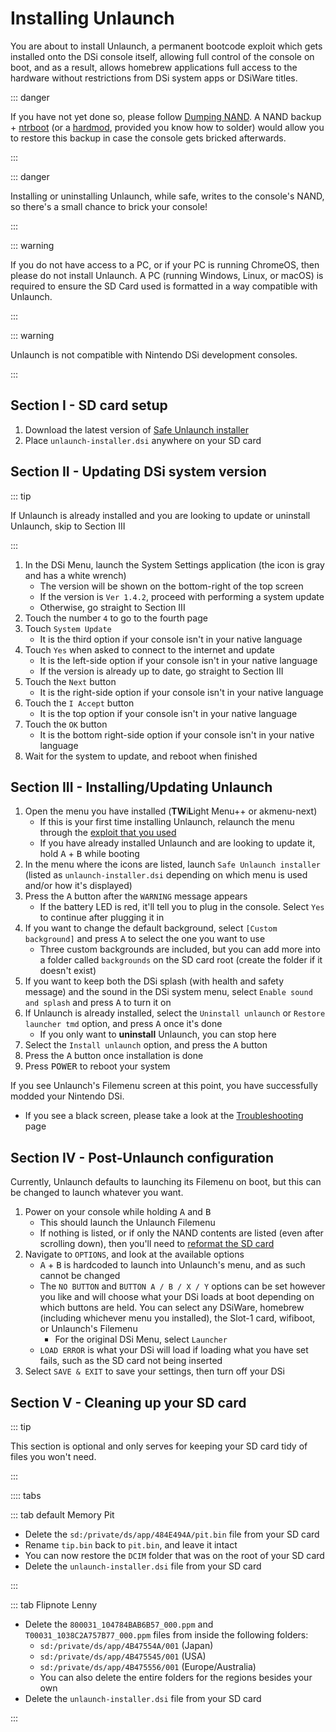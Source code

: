 # Installing Unlaunch

You are about to install Unlaunch, a permanent bootcode exploit which gets installed onto the DSi console itself, allowing full control of the console on boot, and as a result, allows homebrew applications full access to the hardware without restrictions from DSi system apps or DSiWare titles.

::: danger

If you have not yet done so, please follow [Dumping NAND](dumping-nand.html). A NAND backup + [ntrboot](https://wiki.ds-homebrew.com/ds-index/ntrboot) (or a [hardmod](https://wiki.ds-homebrew.com/ds-index/hardmod), provided you know how to solder) would allow you to restore this backup in case the console gets bricked afterwards.

:::

::: danger

Installing or uninstalling Unlaunch, while safe, writes to the console's NAND, so there's a small chance to brick your console!

:::

::: warning

If you do not have access to a PC, or if your PC is running ChromeOS, then please do not install Unlaunch. A PC (running Windows, Linux, or macOS) is required to ensure the SD Card used is formatted in a way compatible with Unlaunch.

:::

::: warning

Unlaunch is not compatible with Nintendo DSi development consoles.

:::

## Section I - SD card setup

1. Download the latest version of [Safe Unlaunch installer](https://github.com/edo9300/unlaunch-installer/releases/latest/download/unlaunch-installer.dsi)
1. Place `unlaunch-installer.dsi` anywhere on your SD card

## Section II - Updating DSi system version

::: tip

If Unlaunch is already installed and you are looking to update or uninstall Unlaunch, skip to Section III

:::

1. In the DSi Menu, launch the System Settings application (the icon is gray and has a white wrench)
    - The version will be shown on the bottom-right of the top screen
    - If the version is `Ver 1.4.2`, proceed with performing a system update
	- Otherwise, go straight to Section III
1. Touch the number `4` to go to the fourth page
1. Touch `System Update`
    - It is the third option if your console isn't in your native language
1. Touch `Yes` when asked to connect to the internet and update
    - It is the left-side option if your console isn't in your native language
	- If the version is already up to date, go straight to Section III
1. Touch the `Next` button
    - It is the right-side option if your console isn't in your native language
1. Touch the `I Accept` button
    - It is the top option if your console isn't in your native language
1. Touch the `OK` button
    - It is the bottom right-side option if your console isn't in your native language
1. Wait for the system to update, and reboot when finished

## Section III - Installing/Updating Unlaunch

1. Open the menu you have installed (**TW**i**L**ight Menu++ or akmenu-next)
    - If this is your first time installing Unlaunch, relaunch the menu through the [exploit that you used](launching-the-exploit.html)
    - If you have already installed Unlaunch and are looking to update it, hold <kbd class="face">A</kbd> + <kbd class="face">B</kbd> while booting
1. In the menu where the icons are listed, launch `Safe Unlaunch installer` (listed as `unlaunch-installer.dsi` depending on which menu is used and/or how it's displayed)
1. Press the <kbd class="face">A</kbd> button after the `WARNING` message appears
    - If the battery LED is red, it'll tell you to plug in the console. Select `Yes` to continue after plugging it in
1. If you want to change the default background, select `[Custom background]` and press <kbd class="face">A</kbd> to select the one you want to use
    - Three custom backgrounds are included, but you can add more into a folder called `backgrounds` on the SD card root (create the folder if it doesn't exist)
1. If you want to keep both the DSi splash (with health and safety message) and the sound in the DSi system menu, select `Enable sound and splash` and press <kbd class="face">A</kbd> to turn it on
1. If Unlaunch is already installed, select the `Uninstall unlaunch` or `Restore launcher tmd` option, and press <kbd class="face">A</kbd> once it's done
	- If you only want to **uninstall** Unlaunch, you can stop here
1. Select the `Install unlaunch` option, and press the <kbd class="face">A</kbd> button
1. Press the <kbd class="face">A</kbd> button once installation is done
1. Press <kbd class="face">POWER</kbd> to reboot your system

If you see Unlaunch's Filemenu screen at this point, you have successfully modded your Nintendo DSi.
- If you see a black screen, please take a look at the [Troubleshooting](troubleshooting.html) page

## Section IV - Post-Unlaunch configuration

Currently, Unlaunch defaults to launching its Filemenu on boot, but this can be changed to launch whatever you want.

1. Power on your console while holding <kbd class="face">A</kbd> and <kbd class="face">B</kbd>
    - This should launch the Unlaunch Filemenu
    - If nothing is listed, or if only the NAND contents are listed (even after scrolling down), then you'll need to [reformat the SD card](sd-card-setup.html)
1. Navigate to `OPTIONS`, and look at the available options
    - <kbd class="face">A</kbd> + <kbd class="face">B</kbd> is hardcoded to launch into Unlaunch's menu, and as such cannot be changed
    - The `NO BUTTON` and `BUTTON A / B / X / Y` options can be set however you like and will choose what your DSi loads at boot depending on which buttons are held. You can select any DSiWare, homebrew (including whichever menu you installed), the Slot-1 card, wifiboot, or Unlaunch's Filemenu
      - For the original DSi Menu, select `Launcher`
    - `LOAD ERROR` is what your DSi will load if loading what you have set fails, such as the SD card not being inserted
1. Select `SAVE & EXIT` to save your settings, then turn off your DSi

## Section V - Cleaning up your SD card

::: tip

This section is optional and only serves for keeping your SD card tidy of files you won't need.

:::

:::: tabs

::: tab default Memory Pit

- Delete the `sd:/private/ds/app/484E494A/pit.bin` file from your SD card
- Rename `tip.bin` back to `pit.bin`, and leave it intact
- You can now restore the `DCIM` folder that was on the root of your SD card
- Delete the `unlaunch-installer.dsi` file from your SD card

:::

::: tab Flipnote Lenny

- Delete the `800031_104784BAB6B57_000.ppm` and `T00031_1038C2A757B77_000.ppm` files from inside the following folders:
    - `sd:/private/ds/app/4B47554A/001` (Japan)
    - `sd:/private/ds/app/4B475545/001` (USA)
    - `sd:/private/ds/app/4B475556/001` (Europe/Australia)
    - You can also delete the entire folders for the regions besides your own
- Delete the `unlaunch-installer.dsi` file from your SD card

:::
